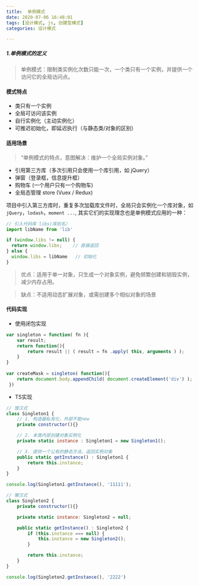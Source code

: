 ```yaml
---
title:  单例模式
date: 2020-07-06 16:48:01
tags: [设计模式, js, 创建型模式]
categories: 设计模式

---
```



#### 

##### 1.单例模式的定义
> 单例模式：限制类实例化次数只能一次，一个类只有一个实例，并提供一个访问它的全局访问点。

#### 模式特点
+ 类只有一个实例
+ 全局可访问该实例
+ 自行实例化（主动实例化）
+ 可推迟初始化，即延迟执行（与静态类/对象的区别）

<!--more-->

#### 适用场景
> “单例模式的特点，意图解决：维护一个全局实例对象。”

+ 引用第三方库（多次引用只会使用一个库引用，如 jQuery）
+ 弹窗（登录框，信息提升框）
+ 购物车 (一个用户只有一个购物车)
+ 全局态管理 store (Vuex / Redux)

项目中引入第三方库时，重复多次加载库文件时，全局只会实例化一个库对象，如 `jQuery`，`lodash`，`moment ...`, 其实它们的实现理念也是单例模式应用的一种：
```js
// 引入代码库 libs(库别名）
import libName from 'lib'

if (window.libs != null) {
  return window.libs;    // 直接返回
} else {
  window.libs = libName   // 初始化
}
```

> 优点：适用于单一对象，只生成一个对象实例，避免频繁创建和销毁实例，减少内存占用。


> 缺点：不适用动态扩展对象，或需创建多个相似对象的场景

#### 代码实现

+ 使用闭包实现
```js
var singleton = function( fn ){
    var result;
    return function(){
        return result || ( result = fn .apply( this, arguments ) );
    }
}
 
var createMask = singleton( function(){
    return document.body.appendChild( document.createElement('div') );
 })
```

+ TS实现
```js
// 饿汉式
class Singleton1 {
    // 1. 构造器私有化，外部不能new
    private constructor(){}

    // 2. 本类内部创建对象实例化
    private static instance : Singleton1 = new Singleton1();

    // 3. 提供一个公有的静态方法，返回实例对象
    public static getInstance() : Singleton1 {
        return this.instance;
    }
}

console.log(Singleton1.getInstance(), '11111');

// 懒汉式
class Singleton2 {
    private constructor(){}

    private static instance: Singleton2 = null;

    public static getInstance() : Singleton2 {
        if (this.instance === null) {
            this.instance = new Singleton2();
        }

        return this.instance;
    }
}

console.log(Singleton2.getInstance(), '2222')
```

